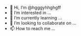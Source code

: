 - 👋 Hi, I’m @hgggyhhghgff
- 👀 I’m interested in ...
- 🌱 I’m currently learning ...
- 💞️ I’m looking to collaborate on ...
- 📫 How to reach me ...

<!---
hgggyhhghgff/hgggyhhghgff is a ✨ special ✨ repository because its `README.md` (this file) appears on your GitHub profile.
You can click the Preview link to take a look at your changes.
--->
